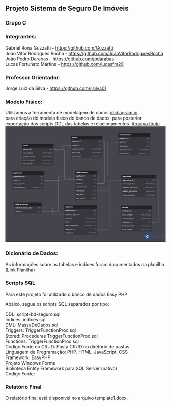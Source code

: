 ## Projeto Sistema de Seguro De Imóveis

### Grupo C

### Integrantes:
Gabriel Rona Guzzatti - https://github.com/Guzzatti <br>
João Vitor Rodrigues Rocha - https://github.com/JoaoVitorRodriguesRocha <br>
João Pedro Darabas - https://github.com/jpdarabas <br>
Lucas Fortunato Martins - https://github.com/lucasfm20 <br>

### Professor Orientador:
Jorge Luiz da Silva - https://github.com/jlsilva01

### Modelo Físico:
Utilizamos a ferramenta de modelagem de dados <a href="https://dbdiagram.io/">dbdiagram.io</a> <br/> para criação do modelo físico do banco de dados, para posterior exportação dos scripts DDL das tabelas e relacionamentos.
<a href="https://dbdiagram.io/d/imoveis-satc-655b579f3be149578759b62a">Arquivo fonte</a> <br>
<img src="https://github.com/Guzzatti/seguro-imoveis-satc-2023/blob/main/Imagens/ModeloFisicoER.png"> <br>
  
### Dicionário de Dados:
As informações sobre as tabelas e índices foram documentados na planilha (Link Planilha)

### Scripts SQL
Para este projeto foi utilizado o banco de dados Easy PHP

Abaixo, segue os scripts SQL separados por tipo:

DDL: script-bd-seguro.sql <br>
Índices: indices.sql <br>
DML: MassaDeDados.sql <br>
Triggers: TriggerFunctionProc.sql <br>
Stored: Procedures TriggerFunctionProc.sql <br>
Functions: TriggerFunctionProc.sql <br>
Código Fonte do CRUD: Pasta CRUD no diretório de pastas <br>
Linguagem de Programação: PHP. HTML. JavaScript. CSS <br>
Framework: EasyPHP <br>
Projeto Windows Forms <br>
Biblioteca Entity Framework para SQL Server (nativo) <br>
Codigo Fonte:  <br>

### Relatório Final
O relatório final está disponível no arquivo template1.docx.
